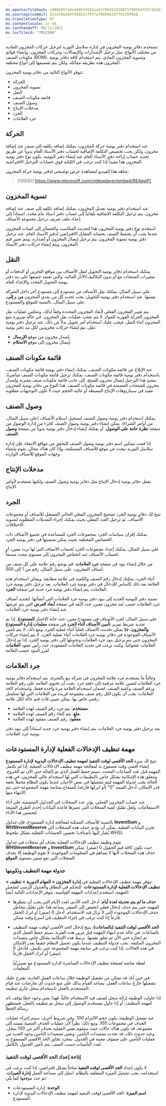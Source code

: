 ```yaml
---
ms.openlocfilehash: cd08345fa6e434bfd103ae51f9b352558071799594f55f1b262632800df26e1c
ms.sourcegitcommit: 511a76b204f93d23cf9f7a70059525f79170f6bb
ms.translationtype: HT
ms.contentlocale: ar-SA
ms.lasthandoff: 08/11/2021
ms.locfileid: "7052566"
---
```

تستخدم دفاتر يومية المخزون في إدارة سلاسل التوريد لترحيل حركات المخزون المادية من مختلف الأنواع، مثل ترحيل الإصدارات والإيصالات، وحركات المخزون، وإنشاء قوائم مكونات الصنف (BOM)، وتسوية المخزون المادي. يتم استخدام كافة دفاتر يومية المخزون هذه بطريقة مماثلة، ولكن يتم تقسيمها إلى أنواع مختلفة.

تتوفر الأنواع التالية من دفاتر يومية المخزون:

- الحركة
- تسوية المخزون
- النقل
- قائمة مكونات الصنف
- وصول الصنف
- مدخلات الإنتاج
- الجرد
- جرد العلامات

## <a name="movement"></a>الحركة 

عند استخدام دفتر يومية حركة المخزون، يمكنك إضافة تكلفة إلى صنف عند إضافة مخزون، ولكن يجب تخصيص التكلفة الإضافية لحساب دفتر الأستاذ العام يدوياً عن طريق تحديد حساب إزاحة دفتر الأستاذ العام عند إنشاء دفتر اليومية. يكون نوع دفتر يومية المخزون هذا مفيداً إذا كنت ترغب في الكتابة فوق حسابات الترحيل الافتراضية.

شاهد هذا الفيديو لمشاهدة عرض توضيحي لدفتر يومية حركة المخزون:

 > [!VIDEO https://www.microsoft.com/videoplayer/embed/RE4ayjP]
 

## <a name="inventory-adjustment"></a>تسوية المخزون 

عند استخدام دفتر يومية تعديل المخزون، يمكنك إضافة تكلفة إلى صنف عند إضافة مخزون. يتم ترحيل التكلفة الإضافية تلقائياً إلى حساب دفتر أستاذ عام محدد، استناداً إلى إعداد ملف تعريف ترحيل مجموعة الأصناف. 

استخدم نوع دفتر يومية المخزون هذا لتحديث المكاسب والخسائر إلى كميات المخزون عندما يجب أن يحتفظ الصنف بحسابه المقابل الافتراضي لدفتر الأستاذ العام. عند ترحيل دفتر يومية تسوية المخزون، يتم ترحيل إيصال المخزون أو إصداره، ويتم تغيير قيم المخزون، ويتم إنشاء حركات دفتر الأستاذ.

## <a name="transfer"></a>النقل 

يمكنك استخدام دفاتر يومية التحويل لنقل الأصناف بين مواقع التخزين أو الدفعات أو متغيرات المنتجات مع أو بدون التكاليف/الآثار المالية، والتي تعتمد جميعها على بند دفتر يومية التحويل المحدد والإعداد العام.

على سبيل المثال، يمكنك نقل الأصناف من مستودع إلى مستودع آخر داخل الشركة نفسها. عند استخدام دفتر يومية التحويل، يجب تحديد كل من بعدي المخزون **من** و **إلى**، على سبيل المثال، بالنسبة للموقع والمستودع. 

يتم تغيير المخزون الفعلي لأبعاد المخزون المحددة وفقاً لذلك. وتعكس عمليات نقل المخزون الحركة الفورية للمواد. لا يتم تعقب عمليات نقل المخزون. في حاله ضرورة تتبع المخزون أثناء النقل، فيجب عليك استخدام أمر تحويل بدلاً من ذلك. عند ترحيل دفتر يومية نقل، يتم إنشاء حركات مخزونين لكل بند دفتر يومية:

- إصدار مخزون من موقع **الإرسال**.
- إيصال مخزون إلى موقع **الاستلام**.

## <a name="bom"></a>قائمة مكونات الصنف 

عند الإبلاغ عن قائمة مكونات الصنف، يمكنك إنشاء دفتر يومية قائمة مكونات الصنف. باستخدام دفتر يومية قائمة مكونات الصنف، يمكنك ترحيل قائمة مكونات الصنف مباشرةً. ينشئ هذا الترحيل إيصال مخزون للمنتج، إلى جانب قائمة مكونات صنف مقترنة وإصدار مخزون للمنتجات المضمنة في قائمة مكونات الصنف. هذا النوع من دفاتر يومية المخزون مفيد في سيناريوهات الإنتاج البسيطة أو عالية الحجم حيث لا تكون التوجيهات مطلوبة.

## <a name="item-arrival"></a>وصول الصنف 

يمكنك استخدام دفتر يومية وصول الصنف لتسجيل استلام الأصناف (على سبيل المثال، من أوامر الشراء). يمكن إنشاء دفتر يومية وصول الصنف كجزء من إدارة الوصول من صفحة **نظرة عامة على الوصول**، أو يمكنك إنشاء إدخال دفتر يومية يدوياً من صفحة **وصول الصنف**.

إذا قمت بتمكين اسم دفتر يومية وصول الصنف للتحقق من مواقع الانتقاء، فإن إدارة سلاسل التوريد تبحث عن موقع للأصناف المستلمة، وإذا كان هناك مجال، تقوم بإنشاء وجهات الموقع للأصناف الواردة.

## <a name="production-input"></a>مدخلات الإنتاج 

تعمل دفاتر يومية إدخال الإنتاج مثل دفاتر يومية وصول الصنف ولكنها تستخدم لأوامر الإنتاج.

## <a name="counting"></a>الجرد 

تتيح لك دفاتر يومية الجرد تصحيح المخزون الفعلي الحالي المسجل للأصناف أو مجموعات الأصناف، ثم ترحيل العدد الفعلي بحيث يمكنك إجراء التعديلات المطلوبة لتسوية الاختلافات. 

يمكنك إقران سياسات الجرد بمجموعات الجرد للمساعدة في تجميع الأصناف ذات الخصائص المختلفة بحيث يمكن تضمينها في دفتر يومية الجرد. 

على سبيل المثال، يمكنك إعداد مجموعات الجرد لحساب الأصناف التي لها تردد معين، أو لحساب الأصناف عند انخفاض المخزون إلى مستوى محدد مسبقاً. 

من خلال إنشاء بنود في صفحة **جرد العلامات**، قم بوضع رقم علامة على كل صنف من أصناف المخزون، على سبيل المثال، رقم من 1 إلى 500. 

أثناء الجرد، يمكنك إدخال رقم الصنف والكمية في علامة مطابقة. ويمكن استخدام هذه العلامة بعد ذلك كأساس للإدخال في دفتر يومية جرد العلامات. بعد ترحيل دفتر يومية جرد العلامات، يتم إنشاء دفتر يومية جرد جديد في صفحة **الجرد**. 

تستند دفتر اليومية الجديد إلى بنود دفتر يومية جرد العلامات التي أنشأتها. لتحديد أصناف جرد العلامات حسب بُعد مخزون معين، حدد البُعد في صفحة **أبعاد العرض** التي يتم عرضها عند إنشاء دفتر يومية جرد العلامات. 

على سبيل المثال، لجرد الأصناف في مستودع معين، حدد خانة الاختيار **المستودع**. إذا تم تحديد شريط تمرير **تأمين الأصناف أثناء الجرد** في صفحة **معلمات إدارة المستودع والمخزون**، فلا يمكن تحديث الأصناف فعلياً أثناء عملية الجرد. ومع ذلك، لا يتم تأمين الأصناف الموجودة في دفاتر يومية جرد العلامات أثناء عملية الجرد. لا يتم إنشاء حركات المخزون حتى يتم ترحيل بنود جرد العلامات وتحويلها إلى دفتر يومية الجرد. إذا تم إدخال العلامات عشوائياً، وكنت ترغب في تحديد العلامات المفقودة، حدد رأس عمود **العلامات** لفرز البنود حسب العلامة

## <a name="tag-counting"></a>جرد العلامات 

وغالباً ما يستخدم جرد علامة المخزون في شركه بيع بالتجزئة. يتم استخدام دفاتر يومية جرد العلامات لتعيين علامة مرقمة إلى دفعة جرد. يجب أن تحتوي العلامة على رقم العلامة ورقم الصنف وكمية الصنف. لضمان استخدام العلامة مرة واحدة فقط، واستخدام كافة العلامات، يجب أن يكون لكل رقم صنف مجموعة فريدة من العلامات التي لها تسلسل رقمي خاص بها. يمكن تعيين ثلاث قيم حالة لكل علامة:

- **مستخدم**: يتم جرد رقم الصنف لهذه العلامة.
- **ملغٍ**: يتم إلغاء رقم الصنف لهذه العلامة.
- **مفقود**: رقم الصنف مفقود لهذه العلامة.

بعد ترحيل دفتر يومية جرد العلامات، يتم إنشاء دفتر يومية جرد جديد استناداً إلى بنود دفتر يومية جرد العلامات. 


## <a name="warehouse-management-on-hand-entries-cleanup-job"></a>مهمة تنظيف الإدخالات الفعلية لإدارة المستودعات

تتيح لك ميزة **الحد الأقصى لوقت التنفيذ لمهمة تنظيف الإدخالات اليدوية لإدارة المستودع** إنشاء أقصى وقت مسموح به لمعالجة مهمة تنظيف الإدخالات العملية. إذا لم تكتمل المهمة قبل عدد الساعات المحدد، سيتم حفظ العمل الذي تم إكماله حتى الآن ثم الخروج. وتتعلق هذه الإمكانية بشكل خاص بالتطبيقات التي لها استخدام عالي للمخزون. في هذه الحالة يجب جدولة المهمة ليتم تشغيلها في بعض الأحيان عندما يكون النظام محملاً بخفة قدر الإمكان. أدخل القيمة "0" (أو اتركها فارغة) للسماح بمتابعة مهمة المجموعة حتى يتم الانتهاء منها. 

عند حساب المخزون الفعلي، يؤثر عدد السجلات في الجداول المتضمنة على أداء الاستعلامات. ولعل تقليل كمية السجلات التي تعتبرها قاعدة البيانات إحدى الطرق المتبعة لتحسين هذا الأداء.

بالنسبة للأصناف الممكنة لمعالجة إدارة المستودع، فإن جداول **InventSum** و **WHSInventReserve** تخزن البيانات الفعلية. يمكن أن يؤدي حذف هذه السجلات إلى تحسين الحسابات الفعلية بشكل ملحوظ (يُشار إليها بأصناف WHS).

تقوم وظيفة تنظيف الإدخالات الفعلية بحذف أي سجلات في جداول **WHSInventReserve** و **InventSum** حيث تكون كافة قيم الحقول 0 (صفر). يمكن حذف هذه السجلات لأنها لا تساهم في المعلومات الموجودة. لا تقوم الوظيفة إلا بحذف السجلات التي تقع ضمن مستوى **الموقع**. 

### <a name="schedule-and-configure-the-cleanup-job"></a>جدولة مهمة التنظيف وتكوينها
تتوفر مهمة تنظيف الإدخالات الفعلية في **إدارة المخزون > المهام الدورية > تنظيف > تنظيف الإدخالات الفعلية لإدارة المستودعات**. للتحكم في النطاق والجدول الزمني لتشغيل المهمة، استخدم إعدادات المهمة القياسية. تتوفر الإعدادات التالية أيضاً:

- **حذف ما لم يتم تحديثه لعدة أيام**: أدخل الحد الأدنى لعدد الأيام التي يجب أن تنتظرها المهمة حتى يتم حذف إدخال فعلي انخفض إلى الصفر. يساعد هذا على تقليل مخاطر حذف الإدخالات الموجودة التي لا تزال قيد الاستخدام. أدخل 0 (صفر) أو اترك الحقل فارغاً إذا كنت ترغب في إجراء التنظيف في أسرع وقت ممكن.

- **الحد الأقصى لوقت التنفيذ (بالساعات)**: يتيح إدخال الحد الأقصى لوقت مهمة التنظيف بالساعات. في حالة عدم انتهاء المهمة قبل مرور هذه الفترة، سيتم حفظ العمل الذي تم إنجازه حتى الآن ثم تغلق نفسها. ترتبط هذه الإمكانية بشكل خاص بتنفيذات المخزون المكثفة. يجب جدولة التنظيف عندما يكون تحميل النظام خفيفاً بقدر الإمكان في هذه الحالات. إذا كنت ترغب في متابعة مهمة المجموعة حتى تكتمل، فأدخل 0 (صفر) أو اترك الحقل فارغاً.

 
    ![لقطة شاشة لصفحة تنظيف الإدخالات المباشرة لإدارة المستودع مع تمييز المعلمات.](../media/cleanup-ss.png)

في حين أنك قد تتمكن من تشغيل الوظيفة خلال ساعات العمل العادية، نقترح عليك تشغيلها خارج ساعات العمل. يساعد القيام بذلك على منع حدوث أي تعارضات عند قيام المستخدم بالعمل باستخدام سجل جاري تنظيفه.

إذا حاولت الوظيفة إزالة سجل لصنف قيد الاستخدام حالياً، فهذا يعني وجود خطا توقف تام لمهمة التنظيف، أو إذا حاول مستخدم الوصول إلى سجل تم تنظيفه بالفعل، فستظهر رسالة الخطأ.

عند تشغيل الوظيفة، يكون حجم الالتزام 100. وفي شروط أخرى، سيتم إجراء عمليات الحذف في مجموعات 100. ومع ذلك، نظراً لأن عمليات الحذف المعينة تستند إلى مجموعة، قد تكون هناك حالات حيث ستقوم نفس العملية بحذف أكثر من 100 سجل. وعند حدوث ذلك، قد تحدث تصعيدات التأمين.  وتعني تصعيدات التأمين وجود العديد من عمليات التأمين على صفوف معينة في الجدول. بمجرد تجاوز الحد الأقصى المسموح به لعدد التأمينات حسب الصف، يتم تأمين الجدول بالكامل.

### <a name="make-the-maximum-execution-time-setting-available"></a>إتاحة إعداد الحد الأقصى لوقت التنفيذ
لا يكون إعداد **الحد الأقصى لوقت التنفيذ** متاحاً بشكل افتراضي. إذا كنت ترغب في استخدامه، يجب تشغيل الميزة المتعلقة بالنظام. انتقل إلى مساحة العمل **إدارة الميزات**، ثم حدد موقعها كما يلي:

- **الوحدة**: إدارة المستودعات
- **اسم الميزة**: الحد الأقصى لوقت التنفيذ لمهمة تنظيف الإدخالات اليدوية لإدارة المستودع.




